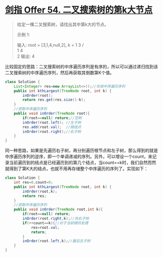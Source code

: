 # [剑指 Offer 54. 二叉搜索树的第k大节点](https://leetcode-cn.com/problems/er-cha-sou-suo-shu-de-di-kda-jie-dian-lcof/)

>给定一棵二叉搜索树，请找出其中第k大的节点。
>
> 示例 1:
>
>输入: root = [3,1,4,null,2], k = 1
>   3
>  / \
> 1   4
>  \
>   2
>输出: 4

比较固定的思路：二叉搜索树的中序遍历序列是有序的，所以可以通过递归找到该二叉搜索树的中序遍历序列，然后再获取其倒数第K个值。

~~~java
class Solution {
    List<Integer> res=new ArrayList<>();//存放中序遍历序列
    public int kthLargest(TreeNode root, int k) {
        inOrder(root);
        return res.get(res.size()-k);
    }
    //获取中序遍历序列
    public void inOrder(TreeNode root){
        if(root==null) return;//空树
        inOrder(root.left); //左子树
        res.add(root.val);  //根结点
        inOrder(root.right);//右子树
    }
}
~~~

同一种思路，如果是先遍历右子树，再分别遍历根节点和左子树，那么得到的就是中序遍历序列的逆序，即一个单调递减的序列。另外，可以增设一个count，来记录当前遍历到的结点是已经遍历到的第几个结点，当count==k时，我们自然而然就得到了第K大的结点，也就不用再存储整个中序遍历的序列了。实现如下：

~~~java
class Solution {
    int res=0,count=0;
    public int kthLargest(TreeNode root, int k) {
        inOrder(root,k);
        return res;
    }
    //获取中序遍历序列
    public void inOrder(TreeNode root,int k){
        if(root==null) return;
        inOrder(root.right,k);//先右子树
        if(++count==k){//对于当前根的处理
            res=root.val;
            return;
        }
        inOrder(root.left,k);//最后左子树
    }
}
~~~